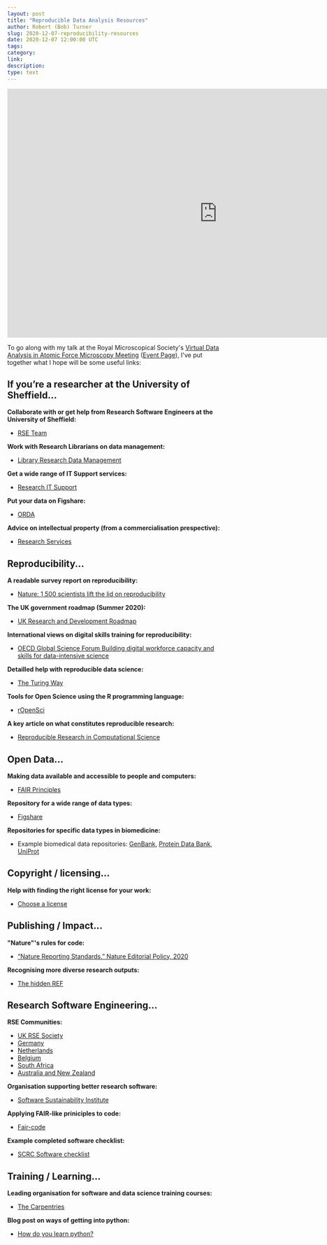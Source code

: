 ```yaml
---
layout: post
title: "Reproducible Data Analysis Resources"
author: Robert (Bob) Turner
slug: 2020-12-07-reproducibility-resources
date: 2020-12-07 12:00:00 UTC
tags: 
category:
link:
description:
type: text
---
```


<iframe src="https://docs.google.com/presentation/d/e/2PACX-1vTiYzbk9AzBz9DtZwEtD_ObfMiN7fZfrMNbLzRdypcolrekuAobZZxGdtoto6xUpsVxLVkpvWV1uGNk/embed?start=false&loop=false&delayms=60000" frameborder="0" width="960" height="569" allowfullscreen="true" mozallowfullscreen="true" webkitallowfullscreen="true"></iframe>

To go along with my talk at the Royal Microscopical Society's [Virtual Data Analysis in Atomic Force Microscopy Meeting](https://www.rms.org.uk/data-analysis-in-atomic-force-microscopy.html) ([Event Page](/events/talk-2020-12-10-afmanalysis)), I've put together what I hope will be some useful links:

## If you’re a researcher at the University of Sheffield...

**Collaborate with or get help from Research Software Engineers at the University of Sheffield:**

* [RSE Team](https://rse.shef.ac.uk/)
  
**Work with Research Librarians on data management:**
* [Library Research Data Management](https://www.sheffield.ac.uk/library/rdm)

**Get a wide range of IT Support services:**
* [Research IT Support](https://www.sheffield.ac.uk/it-services/research)

**Put your data on Figshare:**
* [ORDA](https://www.sheffield.ac.uk/library/rdm/orda)

**Advice on intellectual property (from a commercialisation prespective):**
* [Research Services](https://www.sheffield.ac.uk/rs/commercialisation)

## Reproducibility...

**A readable survey report on reproducibility:**
* [Nature: 1,500 scientists lift the lid on reproducibility](https://www.nature.com/news/1-500-scientists-lift-the-lid-on-reproducibility-1.19970)

**The UK government roadmap (Summer 2020):**
* [UK Research and Development Roadmap](https://www.gov.uk/government/publications/uk-research-and-development-roadmap)

**International views on digital skills training for reproducibility:**
* [OECD Global Science Forum Building digital workforce capacity and skills for data-intensive science](http://www.oecd.org/officialdocuments/publicdisplaydocumentpdf/?cote=DSTI/STP/GSF(2020)6/FINAL&docLanguage=En)

**Detailled help with reproducible data science:**
* [The Turing Way](https://www.turing.ac.uk/research/research-projects/turing-way-handbook-reproducible-data-science)

**Tools for Open Science using the R programming language:**
* [rOpenSci](https://ropensci.org/)

**A key article on what constitutes reproducible research:**
* [Reproducible Research in Computational Science](https://science.sciencemag.org/content/334/6060/1226)

## Open Data...

**Making data available and accessible to people and computers:**
* [FAIR Principles](https://www.nature.com/articles/sdata201618)

**Repository for a wide range of data types:**
* [Figshare](https://figshare.com/)

**Repositories for specific data types in biomedicine:**
* Example biomedical data repositories: [GenBank](https://www.ncbi.nlm.nih.gov/genbank/), [Protein Data Bank](https://www.rcsb.org/), [UniProt](https://www.uniprot.org/)

## Copyright / licensing...

**Help with finding the right license for your work:**
* [Choose a license](https://choosealicense.com)

## Publishing / Impact...

**"Nature"'s rules for code:**
* [“Nature Reporting Standards.” Nature Editorial Policy, 2020](https://www.nature.com/nature-research/editorial-policies/reporting-standards#availability-of-computer-code)

**Recognising more diverse research outputs:**
* [The hidden REF](https://hidden-ref.org/)

## Research Software Engineering...

**RSE Communities:**
* [UK RSE Society](https://society-rse.org/)
* [Germany](https://de-rse.org/en/)
* [Netherlands](https://nl-rse.org/)
* [Belgium](https://www.be-rse.org/)
* [South Africa](https://rsse-africa.sanbi.ac.za/)
* [Australia and New Zealand](https://rse-aunz.github.io/)

**Organisation supporting better research software:**
* [Software Sustainability Institute](https://www.software.ac.uk/)

**Applying FAIR-like priniciples to code:**
* [Fair-code](https://faircode.io/)

**Example completed software checklist:**
* [SCRC Software checklist](https://github.com/ScottishCovidResponse/simple_network_sim/blob/master/software_checklist.md)

## Training / Learning...

**Leading organisation for software and data science training courses:**
* [The Carpentries](https://carpentries.org/)

**Blog post on ways of getting into python:**
* [How do you learn python?](https://rse.shef.ac.uk/blog/learn-python/)
